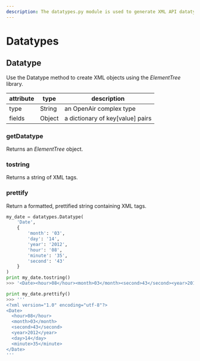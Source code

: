 ```yaml
---
description: The datatypes.py module is used to generate XML API datatype objects and tags.
---
```


# Datatypes

## Datatype

Use the Datatype method to create XML objects using the _ElementTree_ library.

| **attribute** | **type** | **description** |
| --- | --- | --- |
| type | String | an OpenAir complex type |
| fields | Object | a dictionary of key[value] pairs |

### getDatatype

Returns an _ElementTree_ object.

### tostring

Returns a string of XML tags.

### prettify

Return a formatted, prettified string containing XML tags.

```python
my_date = datatypes.Datatype(
    'Date',
    {
        'month': '03',
        'day': '14',
        'year': '2012',
        'hour': '08',
        'minute': '35',
        'second': '43'
    }
)
print my_date.tostring()
>>> '<Date><hour>08</hour><month>03</month><second>43</second><year>2012</year><day>14</day><minute>35</minute></Date>'

print my_date.prettify()
>>> '''
<?xml version="1.0" encoding="utf-8"?>
<Date>
  <hour>08</hour>
  <month>03</month>
  <second>43</second>
  <year>2012</year>
  <day>14</day>
  <minute>35</minute>
</Date>
'''
```